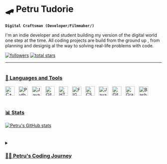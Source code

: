 # 🛹 Petru Tudorie

**`Digital Craftsman (Developer/Filmmaker/)`**

I'm an indie developer and student building my version of the digital world one step at the time. All coding projects are build from the ground up , from planning and designig al the way to solving real-life problems with code.

 <p aling="left">
  <a href="https://github.com/PetruTudorie?tab=followers">
         <img alt="followers" title="Follow me on Github" src="https://custom-icon-badges.demolab.com/github/followers/PetruTudorie?color=236ad3&labelColor=1155ba&style=for-the-badge&logo=person-add&label=Follow&logoColor=white"/></a>
   <a href="https://github.com/ForrestKnight?tab=repositories&sort=stargazers">
         <img alt="total stars" title="Total stars on GitHub" src="https://custom-icon-badges.demolab.com/github/stars/PetruTudorie?color=55960c&style=for-the-badge&labelColor=488207&logo=star"/ </a>
        
  
 </p>

 
---

#

### 🧰 Languages and Tools

<img align="left" alt="C++" width="30px" style="padding-right:10px;" src="https://cdn.jsdelivr.net/gh/devicons/devicon/icons/cplusplus/cplusplus-line.svg" />
<img align="left" alt="Python" width="30px" style="padding-right:10px;" src="https://cdn.jsdelivr.net/gh/devicons/devicon/icons/python/python-plain.svg" />
<img align="left" alt="Java" width="30px" style="padding-right:10px;" src="https://cdn.jsdelivr.net/gh/devicons/devicon/icons/java/java-original.svg"/>
<img align="left" alt="Git" width="30px" style="padding-right:10px;" src="https://cdn.jsdelivr.net/gh/devicons/devicon/icons/git/git-original.svg" />
<img align="left" alt="HTML" width="30px" style="padding-right:10px;" src="https://cdn.jsdelivr.net/gh/devicons/devicon/icons/html5/html5-plain.svg"/>
<img align="left"  alt="FIGMA" width="30px" style="padding-right:10px;"  src="https://www.vectorlogo.zone/logos/figma/figma-icon.svg"/>
<img align="left" alt="CSS" width="30px" style="padding-right:10px;" src="https://cdn.jsdelivr.net/gh/devicons/devicon/icons/css3/css3-plain.svg" />
<img align="left" alt="JavaScript" width="30px" style="padding-right:10px;" src="https://cdn.jsdelivr.net/gh/devicons/devicon/icons/javascript/javascript-plain.svg" />
<img align="left" alt="GitHub" width="30px" style="padding-right:10px;" src="https://cdn.jsdelivr.net/gh/devicons/devicon/icons/github/github-original.svg" />
<img align="left" alt="Gradle" width="30px" style="padding-right:10px;" src="https://cdn.jsdelivr.net/gh/devicons/devicon/icons/gradle/gradle-plain.svg" />
<img align="left" alt="Bash" width="30px" style="padding-right:10px;" src="https://cdn.jsdelivr.net/gh/devicons/devicon/icons/bash/bash-original.svg" />
<br />
<br />
<br />



### 📊 Stats
![Petru's GitHub stats](https://github-readme-stats.vercel.app/api?username=PetruTudorie&show_icons=true&theme=tokyonight)

<!-- ![GitHub Streak](https://streak-stats.demolab.com?user=ForrestKnight&theme=gruvbox&border_radius=4.5) -->

#
<details>
 <summary><h3>👨‍💻 Petru's Coding Journey</h3></summary>
   I started my coding journey as a computer naïve high schooler with a passion to learn everything I could about this world of programming - code, Unix, theory. And all the while learning about iOS development with a dream of building my own app, but that was soon overshadowed by my desire to excel in Java.
 

